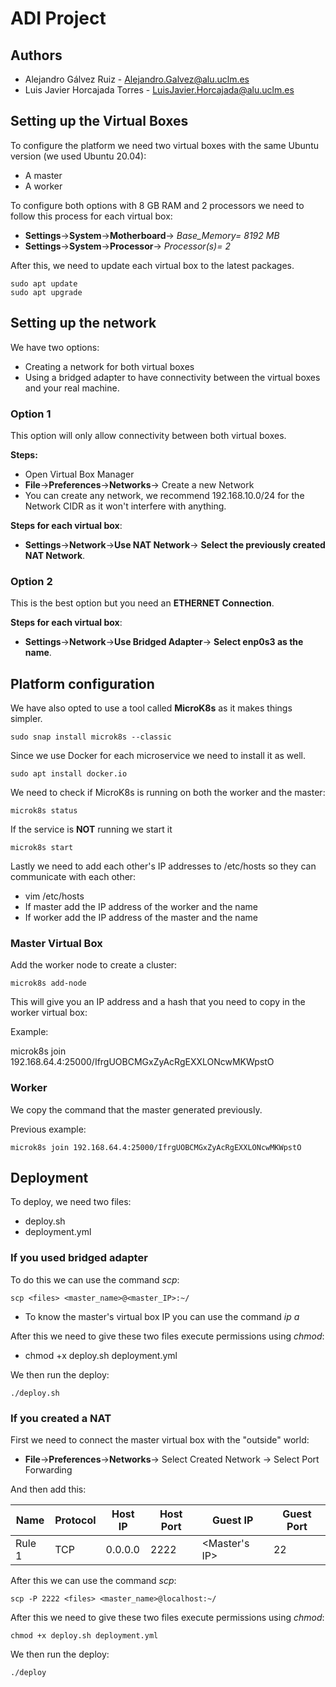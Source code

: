 # ADI Project

## Authors

-   Alejandro Gálvez Ruiz - [Alejandro.Galvez\@alu.uclm.es](mailto:Alejandro.Galvez@alu.uclm.es)
-   Luis Javier Horcajada Torres - [LuisJavier.Horcajada\@alu.uclm.es](mailto:LuisJavier.Horcajada@alu.uclm.es)



## Setting up the Virtual Boxes

To configure the platform we need two virtual boxes with the same Ubuntu version (we used Ubuntu 20.04):

- A master
- A worker

To configure both options with 8 GB RAM and 2 processors we need to follow this process for each virtual box:

- **Settings**->**System**->**Motherboard**-> *Base_Memory= 8192 MB*
- **Settings**->**System**->**Processor**-> *Processor(s)= 2*

After this, we need to update each virtual box to the latest packages.

```shell
sudo apt update
sudo apt upgrade
```
## Setting up the network

We have two options:

- Creating a network for both virtual boxes
- Using a bridged adapter to have connectivity between the virtual boxes and your real machine. 

### Option 1

This option will only allow connectivity between both virtual boxes.

**Steps:**

- Open Virtual Box Manager
- **File**->**Preferences**->**Networks**-> Create a new Network
- You can create any network, we recommend 192.168.10.0/24 for the Network CIDR as it won't interfere with anything.

**Steps for each virtual box**:

- **Settings**->**Network**->**Use NAT Network**-> **Select the previously created NAT Network**.

### Option 2

This is the best option but you need an **ETHERNET Connection**.

**Steps for each virtual box**:

- **Settings**->**Network**->**Use Bridged Adapter**-> **Select enp0s3 as the name**.



## Platform configuration

We have also opted to use a tool called **MicroK8s** as it makes things simpler.

```shell
sudo snap install microk8s --classic
```

Since we use Docker for each microservice we need to install it as well.

```shell
sudo apt install docker.io
```

We need to check if MicroK8s is running on both the worker and the master:

```shell
microk8s status
```

If the service is **NOT** running we start it
```shell
microk8s start
```

Lastly we need to add each other's IP addresses to /etc/hosts so they can communicate with each other:

- vim /etc/hosts
- If master add the IP address of the worker and the name
- If worker add the IP address of the master and the name

### Master Virtual Box

Add the worker node to create a cluster:

```shell
microk8s add-node
```

This will give you an IP address and a hash that you need to copy in the worker virtual box:

Example:

microk8s join 192.168.64.4:25000/IfrgUOBCMGxZyAcRgEXXLONcwMKWpstO

### Worker

We copy the command that the master generated previously.

Previous example:

```shell
microk8s join 192.168.64.4:25000/IfrgUOBCMGxZyAcRgEXXLONcwMKWpstO
```


## Deployment

To deploy, we need two files:

- deploy.sh
- deployment.yml

### If you used bridged adapter

To do this we can use the command *scp*:

```shell
scp <files> <master_name>@<master_IP>:~/
```
- To know the master's virtual box IP you can use the command *ip a*
  
After this we need to give these two files execute permissions using *chmod*:

- chmod +x deploy.sh deployment.yml
  
We then run the deploy:
  

```shell
./deploy.sh
```

### If you created a NAT

First we need to connect the master virtual box with the "outside" world:

- **File**->**Preferences**->**Networks**-> Select Created Network -> Select Port Forwarding

And then add this:

| Name   | Protocol | Host IP | Host Port | Guest IP      | Guest Port |
|--------|----------|---------|-----------|---------------|------------|
| Rule 1 | TCP      | 0.0.0.0 | 2222      | <Master's IP> | 22         |


After this we can use the command *scp*:

```shell
scp -P 2222 <files> <master_name>@localhost:~/
```
  
After this we need to give these two files execute permissions using *chmod*:

```shell
chmod +x deploy.sh deployment.yml
```
  
We then run the deploy:

```shell
./deploy
